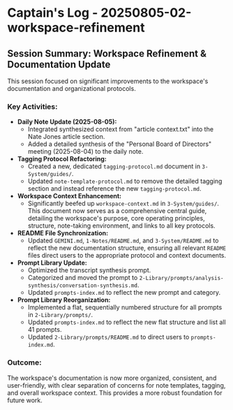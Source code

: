 # Captain's Log - 20250805-02-workspace-refinement

## Session Summary: Workspace Refinement & Documentation Update

This session focused on significant improvements to the workspace's documentation and organizational protocols.

### Key Activities:

*   **Daily Note Update (2025-08-05):**
    *   Integrated synthesized context from "article context.txt" into the Nate Jones article section.
    *   Added a detailed synthesis of the "Personal Board of Directors" meeting (2025-08-04) to the daily note.
*   **Tagging Protocol Refactoring:**
    *   Created a new, dedicated `tagging-protocol.md` document in `3-System/guides/`.
    *   Updated `note-template-protocol.md` to remove the detailed tagging section and instead reference the new `tagging-protocol.md`.
*   **Workspace Context Enhancement:**
    *   Significantly beefed up `workspace-context.md` in `3-System/guides/`. This document now serves as a comprehensive central guide, detailing the workspace's purpose, core operating principles, structure, note-taking environment, and links to all key protocols.
*   **README File Synchronization:**
    *   Updated `GEMINI.md`, `1-Notes/README.md`, and `3-System/README.md` to reflect the new documentation structure, ensuring all relevant `README` files direct users to the appropriate protocol and context documents.
*   **Prompt Library Update:**
    *   Optimized the transcript synthesis prompt.
    *   Categorized and moved the prompt to `2-Library/prompts/analysis-synthesis/conversation-synthesis.md`.
    *   Updated `prompts-index.md` to reflect the new prompt and category.
*   **Prompt Library Reorganization:**
    *   Implemented a flat, sequentially numbered structure for all prompts in `2-Library/prompts/`.
    *   Updated `prompts-index.md` to reflect the new flat structure and list all 41 prompts.
    *   Updated `2-Library/prompts/README.md` to direct users to `prompts-index.md`.

### Outcome:

The workspace's documentation is now more organized, consistent, and user-friendly, with clear separation of concerns for note templates, tagging, and overall workspace context. This provides a more robust foundation for future work.
